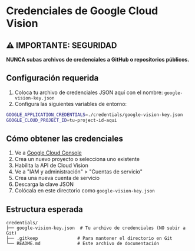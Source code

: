 # Credenciales de Google Cloud Vision

## ⚠️ IMPORTANTE: SEGURIDAD

**NUNCA subas archivos de credenciales a GitHub o repositorios públicos.**

## Configuración requerida

1. Coloca tu archivo de credenciales JSON aquí con el nombre: `google-vision-key.json`
2. Configura las siguientes variables de entorno:

```bash
GOOGLE_APPLICATION_CREDENTIALS=./credentials/google-vision-key.json
GOOGLE_CLOUD_PROJECT_ID=tu-project-id-aqui
```

## Cómo obtener las credenciales

1. Ve a [Google Cloud Console](https://console.cloud.google.com/)
2. Crea un nuevo proyecto o selecciona uno existente
3. Habilita la API de Cloud Vision
4. Ve a "IAM y administración" > "Cuentas de servicio"
5. Crea una nueva cuenta de servicio
6. Descarga la clave JSON
7. Colócala en este directorio como `google-vision-key.json`

## Estructura esperada

```
credentials/
├── google-vision-key.json  # Tu archivo de credenciales (NO subir a Git)
├── .gitkeep               # Para mantener el directorio en Git
└── README.md              # Este archivo de documentación
```